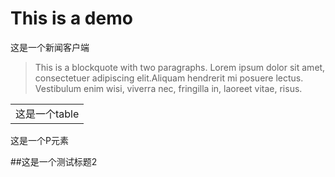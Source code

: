 # This is a demo
  这是一个新闻客户端
>This is a blockquote with two paragraphs. Lorem ipsum dolor sit amet, 
>consectetuer adipiscing elit.Aliquam hendrerit mi posuere lectus. 
>Vestibulum enim wisi, viverra nec, fringilla in, laoreet vitae, risus.

<table> <tr> <td>这是一个table</td> </tr> </table>
<p>这是一个P元素</p>

##这是一个测试标题2
